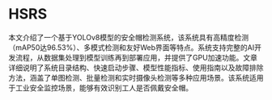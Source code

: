# HSRS
本文介绍了一个基于YOLOv8模型的安全帽检测系统，该系统具有高精度检测（mAP50达96.53%）、多模式检测和友好Web界面等特点。系统支持完整的AI开发流程，从数据集处理到模型训练再到部署应用，并提供了GPU加速功能。文章详细说明了系统目录结构、快速启动步骤、模型性能指标、使用指南以及故障排除方法，涵盖了单图检测、批量检测和实时摄像头检测等多种应用场景。该系统适用于工业安全监控场景，能够有效识别工人是否佩戴安全帽。
